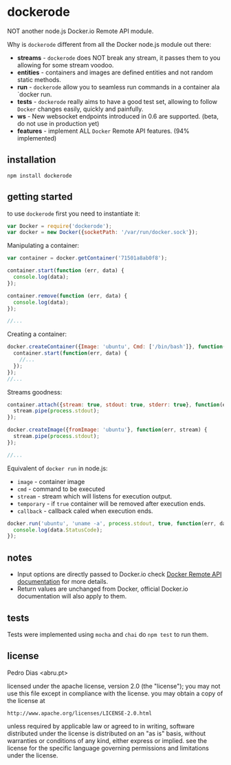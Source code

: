 # dockerode

NOT another node.js Docker.io Remote API module.

Why is `dockerode` different from all the Docker node.js module out there:

* **streams** - `dockerode` does NOT break any stream, it passes them to you allowing for some stream voodoo.
* **entities** - containers and images are defined entities and not random static methods.
* **run** - `dockerode` allow you to seamless run commands in a container ala `docker run.
* **tests** - `dockerode` really aims to have a good test set, allowing to follow `Docker` changes easily, quickly and painfully.
* **ws** - New websocket endpoints introduced in 0.6 are supported. (beta, do not use in production yet)
* **features** - implement ALL `Docker` Remote API features. (94% implemented)


## installation

`npm install dockerode`


## getting started

to use `dockerode` first you need to instantiate it:

``` js
var Docker = require('dockerode');
var docker = new Docker({socketPath: '/var/run/docker.sock'});
```

Manipulating a container:

``` js
var container = docker.getContainer('71501a8ab0f8');

container.start(function (err, data) {
  console.log(data);
});

container.remove(function (err, data) {
  console.log(data);
});

//...
```

Creating a container:
``` js
docker.createContainer({Image: 'ubuntu', Cmd: ['/bin/bash']}, function(err, container) {
  container.start(function(err, data) {
    //...
  });
});
//...
```

Streams goodness:

``` js
container.attach({stream: true, stdout: true, stderr: true}, function(err, stream) {
  stream.pipe(process.stdout);
});

docker.createImage({fromImage: 'ubuntu'}, function(err, stream) {
  stream.pipe(process.stdout);
});

//...
```

Equivalent of `docker run` in node.js:

* `image` - container image
* `cmd` - command to be executed
* `stream` - stream which will listens for execution output.
* `temporary` - if `true` container will be removed after execution ends.
* `callback` - callback caled when execution ends.

``` js
docker.run('ubuntu', 'uname -a', process.stdout, true, function(err, data) {
  console.log(data.StatusCode);
});
```

## notes

* Input options are directly passed to Docker.io check [Docker Remote API documentation](http://docs.docker.io/en/latest/api/docker_remote_api/) for more details.
* Return values are unchanged from Docker, official Docker.io documentation will also apply to them.


## tests

Tests were implemented using `mocha` and `chai` do `npm test` to run them.

## license

Pedro Dias <abru.pt>

licensed under the apache license, version 2.0 (the "license");
you may not use this file except in compliance with the license.
you may obtain a copy of the license at

    http://www.apache.org/licenses/LICENSE-2.0.html

unless required by applicable law or agreed to in writing, software
distributed under the license is distributed on an "as is" basis,
without warranties or conditions of any kind, either express or implied.
see the license for the specific language governing permissions and
limitations under the license.